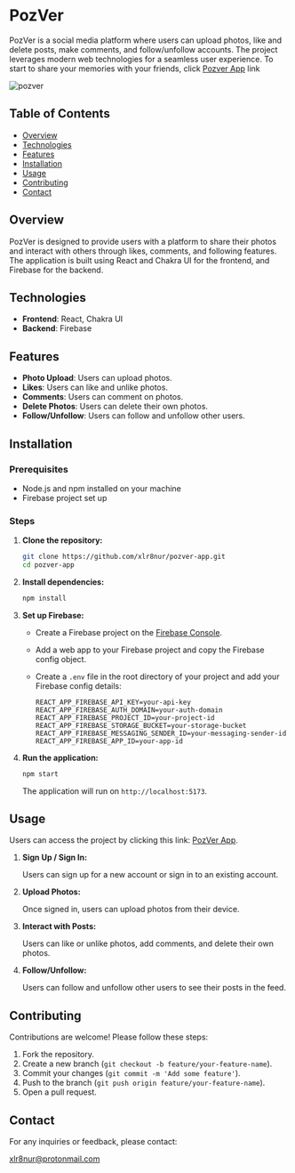 # PozVer

PozVer is a social media platform where users can upload photos, like and delete posts, make comments, and follow/unfollow accounts. The project leverages modern web technologies for a seamless user experience.
To start to share your memories with your friends, click [Pozver App](https://pozver-app.vercel.app/) link

![pozver](https://github.com/xlr8nur/pozver-app/assets/97341887/0e260e48-26f6-4b74-8064-3bf64d82718f)

## Table of Contents

- [Overview](#overview)
- [Technologies](#technologies)
- [Features](#features)
- [Installation](#installation)
- [Usage](#usage)
- [Contributing](#contributing)
- [Contact](#contact)

## Overview

PozVer is designed to provide users with a platform to share their photos and interact with others through likes, comments, and following features. The application is built using React and Chakra UI for the frontend, and Firebase for the backend.

## Technologies

- **Frontend**: React, Chakra UI
- **Backend**: Firebase

## Features

- **Photo Upload**: Users can upload photos.
- **Likes**: Users can like and unlike photos.
- **Comments**: Users can comment on photos.
- **Delete Photos**: Users can delete their own photos.
- **Follow/Unfollow**: Users can follow and unfollow other users.

## Installation

### Prerequisites

- Node.js and npm installed on your machine
- Firebase project set up

### Steps

1. **Clone the repository:**

   ```bash
   git clone https://github.com/xlr8nur/pozver-app.git
   cd pozver-app
   ```

2. **Install dependencies:**

   ```bash
   npm install
   ```

3. **Set up Firebase:**

   - Create a Firebase project on the [Firebase Console](https://console.firebase.google.com/).
   - Add a web app to your Firebase project and copy the Firebase config object.
   - Create a `.env` file in the root directory of your project and add your Firebase config details:

     ```env
     REACT_APP_FIREBASE_API_KEY=your-api-key
     REACT_APP_FIREBASE_AUTH_DOMAIN=your-auth-domain
     REACT_APP_FIREBASE_PROJECT_ID=your-project-id
     REACT_APP_FIREBASE_STORAGE_BUCKET=your-storage-bucket
     REACT_APP_FIREBASE_MESSAGING_SENDER_ID=your-messaging-sender-id
     REACT_APP_FIREBASE_APP_ID=your-app-id
     ```

4. **Run the application:**

   ```bash
   npm start
   ```

   The application will run on `http://localhost:5173`.

## Usage

Users can access the project by clicking this link: [PozVer App](https://pozver-app.vercel.app).

1. **Sign Up / Sign In:**

   Users can sign up for a new account or sign in to an existing account.

2. **Upload Photos:**

   Once signed in, users can upload photos from their device.

3. **Interact with Posts:**

   Users can like or unlike photos, add comments, and delete their own photos.

4. **Follow/Unfollow:**

   Users can follow and unfollow other users to see their posts in the feed.

## Contributing

Contributions are welcome! Please follow these steps:

1. Fork the repository.
2. Create a new branch (`git checkout -b feature/your-feature-name`).
3. Commit your changes (`git commit -m 'Add some feature'`).
4. Push to the branch (`git push origin feature/your-feature-name`).
5. Open a pull request.

## Contact

For any inquiries or feedback, please contact:

xlr8nur@protonmail.com
